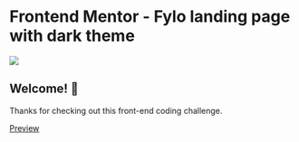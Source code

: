 # Frontend Mentor - Fylo landing page with dark theme

![](https://github.com/carlquintero/fylo-dark-landing-page/blob/master/static/img/github-preview.jpg?raw=true)

## Welcome! 👋

Thanks for checking out this front-end coding challenge.

[Preview](https://carlquintero.github.io/fylo-dark-landing-page/)
